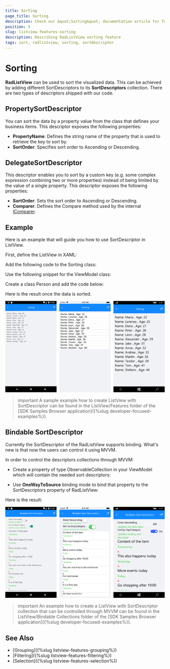 ```yaml
---
title: Sorting
page_title: Sorting
description: Check our &quot;Sorting&quot; documentation article for Telerik ListView for Xamarin control.
position: 5
slug: listview-features-sorting
description: Describing RadListView sorting feature
tags: sort, radlistview, sorting, sortdescriptor
---
```


# Sorting

**RadListView** can be used to sort the visualized data. This can be achieved by adding different SortDescriptors to its **SortDescriptors** collection. There are two types of descriptors shipped with our code.

## PropertySortDescriptor 

You can sort the data by a property value from the class that defines your business items. This descriptor exposes the following properties:

- **PropertyName**: Defines the string name of the property that is used to retrieve the key to sort by.
- **SortOrder**: Specifies sort order to Ascending or Descending.

## DelegateSortDescriptor 

This descriptor enables you to sort by a custom key (e.g. some complex expression combining two or more properties) instead of being limited by the value of a single property. This descriptor exposes the following properties:

- **SortOrder**: Sets the sort order to Ascending or Descending.
- **Comparer**: Defines the Compare method used by the internal [IComparer](https://docs.microsoft.com/en-us/dotnet/api/system.collections.icomparer).

## Example

Here is an example that will guide you how to use SortDescriptor in ListView.

First, define the ListView in XAML:

<snippet id='listview-features-sorting-xaml'/>

Add the following code to the Sorting class:

<snippet id='listview-features-sorting-agesort'/>

Use the following snippet for the ViewModel class: 

<snippet id='listview-features-sorting-viewmodel'/>

Create a class Person and add the code below:

<snippet id='listview-features-sorting-data-class'/>

Here is the result once the data is sorted.

![Sorting](images/listview-features-sorting.png "Sorting")

>important A sample example how to create ListView with SortDescriptor can be found in the ListView/Features folder of the [SDK Samples Browser application]({%slug developer-focused-examples%}).

## Bindable SortDescriptor

Currently the SortDescriptor of the RadListView supports binding. What's new is that now the users can control it using MVVM.

In order to control the descriptors collections through MVVM: 

* Create a property of type ObservableCollection<SortDescriptorBase> in your ViewModel which will contain the needed sort descriptors:

<snippet id='listview-features-bindable-sortdescriptor-viewmodel' />

* Use **OneWayToSource** binding mode to bind that property to the SortDescriptors property of RadListView:

<snippet id='listview-features-bindable-sortdescriptor-xaml' />

Here is the result:

![SortDescriptorMVVM](images/listview-features-bindable-sort.png)

>important An example how to create a ListView with SortDescriptor collection that can be controlled through MVVM can be found in the ListView/Bindable Collections folder of the [SDK Samples Browser application]({%slug developer-focused-examples%}).

## See Also

- [Grouping]({%slug listview-features-grouping%})
- [Filtering]({%slug listview-features-filtering%})
- [Selection]({%slug listview-features-selection%})
